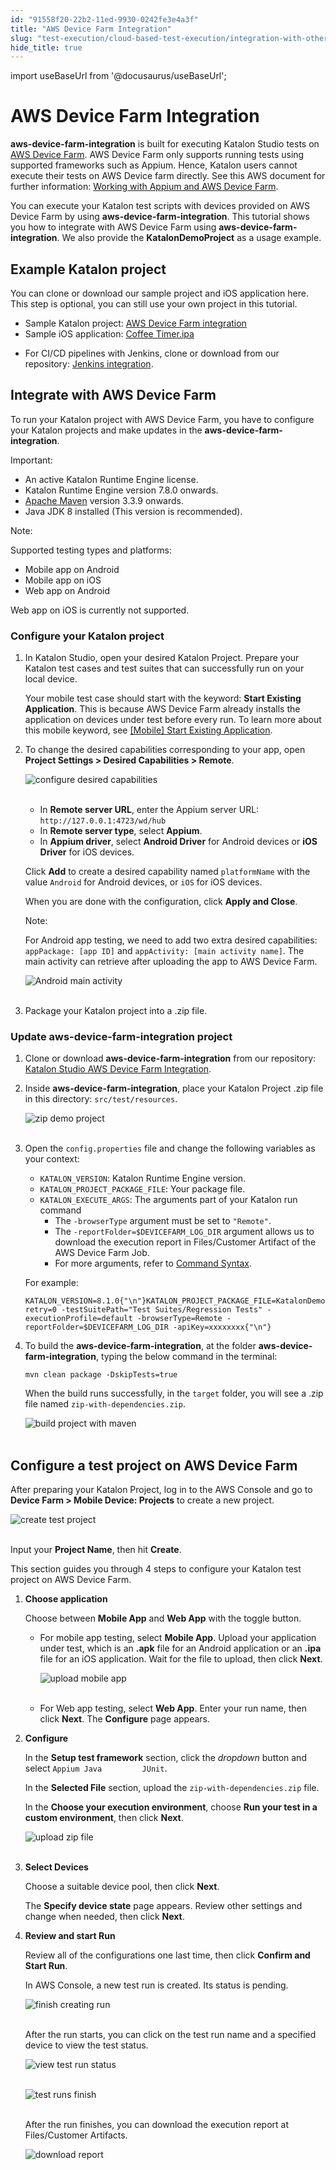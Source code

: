 ```yaml
---
id: "91558f20-22b2-11ed-9930-0242fe3e4a3f"
title: "AWS Device Farm Integration"
slug: "test-execution/cloud-based-test-execution/integration-with-other-vendors-for-cloud-execution/aws-device-farm-integration"
hide_title: true
---
```

import useBaseUrl from '@docusaurus/useBaseUrl';


# <a id="id" class="anchor_top_offset"/><a id="ariaid-title1" class="anchor_top_offset"/>AWS Device Farm Integration

<p xmlns="http://www.w3.org/1999/xhtml" className="p"><strong className="ph b">aws-device-farm-integration</strong> is built for   executing Katalon Studio tests on <a className="xref j-external-link" href="https://aws.amazon.com/device-farm/" target="_blank">AWS Device Farm</a>. AWS   Device Farm only supports running tests using supported frameworks   such as Appium. Hence, Katalon users cannot execute their tests on   AWS Device farm directly. See this AWS document for further   information: <a className="xref j-external-link" href="https://docs.aws.amazon.com/devicefarm/latest/developerguide/test-types-appium.html" target="_blank">Working     with Appium and AWS Device Farm</a>.</p> 
<p xmlns="http://www.w3.org/1999/xhtml" className="p">You can execute your Katalon test scripts with devices provided   on AWS Device Farm by using   <strong className="ph b">aws-device-farm-integration</strong>. This tutorial shows   you how to integrate with AWS Device Farm using   <strong className="ph b">aws-device-farm-integration</strong>. We also provide the   <strong className="ph b">KatalonDemoProject</strong> as a usage example.</p> 

## <a id="id_1" class="anchor_top_offset"/>Example Katalon project

<p xmlns="http://www.w3.org/1999/xhtml" className="p">You can clone or download our sample project and iOS application   here. This step is optional, you can still use your own project in   this tutorial.</p> 
<ul xmlns="http://www.w3.org/1999/xhtml" className="ul"><li className="li">Sample Katalon project: <a className="xref j-external-link" href="https://github.com/katalon-studio-samples/aws-device-farm-integration/tree/main/aut/KatalonDemoProject" target="_blank">AWS Device Farm integration</a></li><li className="li">Sample iOS application: <a className="xref j-external-link" href="https://github.com/katalon-studio-samples/aws-device-farm-integration/blob/main/aut/Coffee%20Timer.ipa" target="_blank">Coffee       Timer.ipa</a>   </li><li className="li"><p className="p">For CI/CD pipelines with Jenkins, clone or download from our       repository: <a className="xref j-external-link" href="https://github.com/katalon-studio-samples/ci-samples" target="_blank">Jenkins         integration</a>.</p></li></ul> 

## <a id="id_2" class="anchor_top_offset"/>Integrate with AWS Device Farm

<p xmlns="http://www.w3.org/1999/xhtml" className="p">To run your Katalon project with AWS Device Farm, you have to   configure your Katalon projects and make updates in the   <strong className="ph b">aws-device-farm-integration</strong>.</p> 
<div xmlns="http://www.w3.org/1999/xhtml" className="note important note_important"><span className="note__title">Important:</span> 
  <ul className="ul"><li className="li">An active Katalon Runtime Engine license.</li><li className="li">Katalon Runtime Engine version 7.8.0 onwards.</li><li className="li">
      <a className="xref j-external-link" href="https://maven.apache.org/download.cgi" target="_blank">Apache
        Maven</a> version 3.3.9 onwards.</li><li className="li">Java JDK 8 installed (This version is recommended).</li></ul>
</div>
<div xmlns="http://www.w3.org/1999/xhtml" className="note note note_note"><span className="note__title">Note:</span> <p className="p">Supported testing types and platforms:</p><ul className="ul"><li className="li">Mobile app on Android</li><li className="li">Mobile app on iOS</li><li className="li">Web app on Android</li></ul>
  <p className="p">Web app on iOS is currently not supported.</p>
</div>

### <a id="id_3" class="anchor_top_offset"/>Configure your Katalon project

<ol xmlns="http://www.w3.org/1999/xhtml" className="ol"><li className="li">     <p className="p">In Katalon Studio, open your desired Katalon Project. Prepare       your Katalon test cases and test suites that can successfully run       on your local device.</p>     <p className="p">Your mobile test case should start with the keyword:       <strong className="ph b">Start Existing Application</strong>. This is because AWS       Device Farm already installs the application on devices under test       before every run. To learn more about this mobile keyword, see <a className="xref" href="/test-generation/keywords/keyword-description-in-katalon-studio/mobile-keywords/mobile-start-existing-application">[Mobile]         Start Existing Application</a>.</p>   </li><li className="li">     <p className="p">To change the desired capabilities corresponding to your app,       open <strong className="ph b">Project Settings &gt; Desired Capabilities &gt;         Remote</strong>.</p>     <p className="p">       <img className="image" src={useBaseUrl("https://github.com/katalon-studio/docs-images/raw/master/katalon-studio/docs/aws-device-farm-integration/KS-AWS-Enable-AWS.png")} width={700} alt="configure desired capabilities" /><br /><br />     </p>     <ul className="ul"><li className="li">In <strong className="ph b">Remote server URL</strong>, enter the Appium server         URL: <code className="ph codeph">http://127.0.0.1:4723/wd/hub         </code></li><li className="li">In <strong className="ph b">Remote server type</strong>, select         <strong className="ph b">Appium</strong>.</li><li className="li">In <strong className="ph b">Appium driver</strong>, select <strong className="ph b">Android           Driver</strong> for Android devices or <strong className="ph b">iOS Driver</strong>         for iOS devices.</li></ul>     <p className="p">Click <strong className="ph b">Add</strong> to create a desired capability named       <code className="ph codeph">platformName</code> with the value <code className="ph codeph">Android</code> for       Android devices, or <code className="ph codeph">iOS</code> for iOS devices.</p>     <p className="p">When you are done with the configuration, click <strong className="ph b">Apply         and Close</strong>.</p>     <div className="note note note_note"><span className="note__title">Note:</span>        <p className="p">For Android app testing, we need to add two extra desired         capabilities: <code className="ph codeph">appPackage: [app ID]</code> and         <code className="ph codeph">appActivity: [main activity name]</code>. The main activity         can retrieve after uploading the app to AWS Device Farm.</p>       <p className="p">         <img className="image" src={useBaseUrl("https://github.com/katalon-studio/docs-images/raw/master/katalon-studio/docs/aws-device-farm-integration/android-main-activity.png")} width={300} alt="Android main activity" /><br /><br />       </p>     </div>   </li><li className="li">     <p className="p">Package your Katalon project into a .zip file.</p>   </li></ol> 

### <a id="id_4" class="anchor_top_offset"/>Update aws-device-farm-integration project

<ol xmlns="http://www.w3.org/1999/xhtml" className="ol"><li className="li">Clone or download <strong className="ph b">aws-device-farm-integration</strong>     from our repository: <a className="xref j-external-link" href="https://github.com/katalon-studio-samples/aws-device-farm-integration" target="_blank">Katalon       Studio AWS Device Farm Integration</a>.</li><li className="li">     <p className="p">Inside <strong className="ph b">aws-device-farm-integration</strong>, place your       Katalon Project .zip file in this directory:       <code className="ph codeph">src/test/resources</code>.</p>     <p className="p">       <img className="image" src={useBaseUrl("https://github.com/katalon-studio/docs-images/raw/master/katalon-studio/docs/aws-device-farm-integration/zip-demo-project.png")} width={400} alt="zip demo project" /><br /><br />     </p>   </li><li className="li">     <p className="p">Open the <code className="ph codeph">config.properties</code> file and change the       following variables as your context:</p>     <ul className="ul"><li className="li">         <code className="ph codeph">KATALON_VERSION</code>: Katalon Runtime Engine         version.</li><li className="li">         <code className="ph codeph">KATALON_PROJECT_PACKAGE_FILE</code>: Your package         file.</li><li className="li">         <code className="ph codeph">KATALON_EXECUTE_ARGS</code>: The arguments part of your         Katalon run command          <ul className="ul"><li className="li">The <code className="ph codeph">-browserType</code> argument must be set to             <code className="ph codeph">"Remote"</code>.</li><li className="li">The <code className="ph codeph">-reportFolder=$DEVICEFARM_LOG_DIR</code> argument             allows us to download the execution report in Files/Customer             Artifact of the AWS Device Farm Job.</li><li className="li">For more arguments, refer to <a className="xref" href="/test-execution/katalon-runtime-engine/command-line-syntax-in-katalon-runtime-engine#concept-1437">Command               Syntax</a>.</li></ul>       </li></ul>     <p className="p">For example:</p>     <pre className="pre codeblock"><code>KATALON_VERSION=8.1.0{"\n"}KATALON_PROJECT_PACKAGE_FILE=KatalonDemoProject.zip{"\n"}KATALON_EXECUTE_ARGS=-retry=0 -testSuitePath="Test Suites/Regression Tests" -executionProfile=default -browserType=Remote -reportFolder=$DEVICEFARM_LOG_DIR -apiKey=xxxxxxxx{"\n"}</code></pre>   </li><li className="li">     <p className="p">To build the <strong className="ph b">aws-device-farm-integration</strong>, at       the folder <strong className="ph b">aws-device-farm-integration</strong>, typing the       below command in the terminal:</p>     <p className="p">       <code className="ph codeph">mvn clean package -DskipTests=true</code>     </p>     <p className="p">When the build runs successfully, in the <code className="ph codeph">target</code>       folder, you will see a .zip file named       <code className="ph codeph">zip-with-dependencies.zip</code>.</p>     <p className="p">       <img className="image" src={useBaseUrl("https://github.com/katalon-studio/docs-images/raw/master/katalon-studio/docs/aws-device-farm-integration/2-build-project-with-maven.png")} width={500} alt="build project with maven" /><br /><br />     </p>   </li></ol> 

## <a id="id_5" class="anchor_top_offset"/>Configure a test project on AWS Device Farm

<p xmlns="http://www.w3.org/1999/xhtml" className="p">After preparing your Katalon Project, log in to the AWS Console   and go to <strong className="ph b">Device Farm &gt; Mobile Device: Projects</strong>   to create a new project.</p> 
<p xmlns="http://www.w3.org/1999/xhtml" className="p">   <img className="image" src={useBaseUrl("https://github.com/katalon-studio/docs-images/raw/master/katalon-studio/docs/aws-device-farm-integration/3-create-test-project.png")} width={700} alt="create test project" /><br /><br /> </p> 
<p xmlns="http://www.w3.org/1999/xhtml" className="p">Input your <strong className="ph b">Project Name</strong>, then hit   <strong className="ph b">Create</strong>.</p> 
<p xmlns="http://www.w3.org/1999/xhtml" className="p">This section guides you through 4 steps to configure your   Katalon test project on AWS Device Farm.</p> 
<ol xmlns="http://www.w3.org/1999/xhtml" className="ol"><li className="li">     <p className="p"><strong className="ph b">Choose application</strong>     </p>     <p className="p">Choose between <strong className="ph b">Mobile App</strong> and <strong className="ph b">Web         App</strong> with the toggle button.</p>     <ul className="ul"><li className="li">         <p className="p">For mobile app testing, select <strong className="ph b">Mobile App</strong>.           Upload your application under test, which is an           <strong className="ph b">.apk</strong> file for an Android application or an           <strong className="ph b">.ipa</strong> file for an iOS application. Wait for the           file to upload, then click <strong className="ph b">Next</strong>.</p>         <p className="p">           <img className="image" src={useBaseUrl("https://github.com/katalon-studio/docs-images/raw/master/katalon-studio/docs/aws-device-farm-integration/3-upload-mobile-app.png")} width={600} alt="upload mobile app" /><br /><br />         </p>       </li><li className="li">         <p className="p">For Web app testing, select <strong className="ph b">Web App</strong>. Enter your           run name, then click <strong className="ph b">Next</strong>. The           <strong className="ph b">Configure</strong> page appears.</p>       </li></ul>   </li><li className="li">     <p className="p"><strong className="ph b">Configure</strong>     </p>     <p className="p">In the <strong className="ph b">Setup test framework</strong> section, click the       <em className="ph i">dropdown</em> button and select <code className="ph codeph">Appium Java         JUnit</code>.</p>     <p className="p">In the <strong className="ph b">Selected File</strong> section, upload the       <code className="ph codeph">zip-with-dependencies.zip</code> file.</p>     <p className="p">In the <strong className="ph b">Choose your execution environment</strong>,       choose <strong className="ph b">Run your test in a custom environment</strong>, then       click <strong className="ph b">Next</strong>.</p>     <p className="p">       <img className="image" src={useBaseUrl("https://github.com/katalon-studio/docs-images/raw/master/katalon-studio/docs/aws-device-farm-integration/3-upload-zip-file.png")} width={700} alt="upload zip file" /><br /><br />     </p>   </li><li className="li">     <p className="p"><strong className="ph b">Select Devices</strong>     </p>     <p className="p">Choose a suitable device pool, then click       <strong className="ph b">Next</strong>.</p>     <p className="p">The <strong className="ph b">Specify device state</strong> page appears. Review       other settings and change when needed, then click       <strong className="ph b">Next</strong>.</p>   </li><li className="li">     <p className="p"><strong className="ph b">Review and start Run</strong>     </p>     <p className="p">Review all of the configurations one last time, then click       <strong className="ph b">Confirm and Start Run</strong>.</p>     <p className="p">In AWS Console, a new test run is created. Its status is       pending.</p>     <p className="p">       <img className="image" src={useBaseUrl("https://github.com/katalon-studio/docs-images/raw/master/katalon-studio/docs/aws-device-farm-integration/3-finish-creating-run.png")} width={700} alt="finish creating run" /><br /><br />     </p>     <p className="p">After the run starts, you can click on the test run name and a       specified device to view the test status.</p>     <p className="p">       <img className="image" src={useBaseUrl("https://github.com/katalon-studio/docs-images/raw/master/katalon-studio/docs/aws-device-farm-integration/3-view-test-run-status.png")} width={700} alt="view test run status" /><br /><br />     </p>     <p className="p">       <img className="image" src={useBaseUrl("https://github.com/katalon-studio/docs-images/raw/master/katalon-studio/docs/aws-device-farm-integration/3-test-runs-finish.png")} width={700} alt="test runs finish" /><br /><br />     </p>     <p className="p">After the run finishes, you can download the execution report at       Files/Customer Artifacts.</p>     <p className="p">       <img className="image" src={useBaseUrl("https://github.com/katalon-studio/docs-images/raw/master/katalon-studio/docs/aws-device-farm-integration/3-download-report.png")} width={700} alt="download report" /><br /><br />     </p>   </li></ol> 
